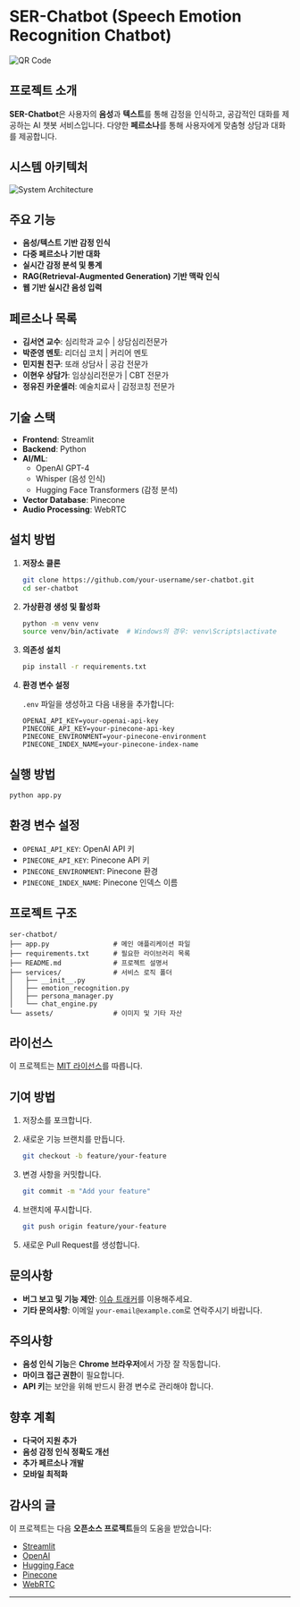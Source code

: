 
# SER-Chatbot (Speech Emotion Recognition Chatbot)

![QR Code](https://github.com/user-attachments/assets/d4189447-4442-4ef3-976e-e7675a5a63c4)

## 프로젝트 소개

**SER-Chatbot**은 사용자의 **음성**과 **텍스트**를 통해 감정을 인식하고, 공감적인 대화를 제공하는 AI 챗봇 서비스입니다. 다양한 **페르소나**를 통해 사용자에게 맞춤형 상담과 대화를 제공합니다.

## 시스템 아키텍처

![System Architecture](https://github.com/user-attachments/assets/15f1a560-6c47-4460-9790-5ef860ba3799)

## 주요 기능

- **음성/텍스트 기반 감정 인식**
- **다중 페르소나 기반 대화**
- **실시간 감정 분석 및 통계**
- **RAG(Retrieval-Augmented Generation) 기반 맥락 인식**
- **웹 기반 실시간 음성 입력**

## 페르소나 목록

- **김서연 교수**: 심리학과 교수 | 상담심리전문가
- **박준영 멘토**: 리더십 코치 | 커리어 멘토
- **민지원 친구**: 또래 상담사 | 공감 전문가
- **이현우 상담가**: 임상심리전문가 | CBT 전문가
- **정유진 카운셀러**: 예술치료사 | 감정코칭 전문가

## 기술 스택

- **Frontend**: Streamlit
- **Backend**: Python
- **AI/ML**:
  - OpenAI GPT-4
  - Whisper (음성 인식)
  - Hugging Face Transformers (감정 분석)
- **Vector Database**: Pinecone
- **Audio Processing**: WebRTC

## 설치 방법

1. **저장소 클론**

   ```bash
   git clone https://github.com/your-username/ser-chatbot.git
   cd ser-chatbot
   ```

2. **가상환경 생성 및 활성화**

   ```bash
   python -m venv venv
   source venv/bin/activate  # Windows의 경우: venv\Scripts\activate
   ```

3. **의존성 설치**

   ```bash
   pip install -r requirements.txt
   ```

4. **환경 변수 설정**

   `.env` 파일을 생성하고 다음 내용을 추가합니다:

   ```env
   OPENAI_API_KEY=your-openai-api-key
   PINECONE_API_KEY=your-pinecone-api-key
   PINECONE_ENVIRONMENT=your-pinecone-environment
   PINECONE_INDEX_NAME=your-pinecone-index-name
   ```

## 실행 방법

```bash
python app.py
```

## 환경 변수 설정

- `OPENAI_API_KEY`: OpenAI API 키
- `PINECONE_API_KEY`: Pinecone API 키
- `PINECONE_ENVIRONMENT`: Pinecone 환경
- `PINECONE_INDEX_NAME`: Pinecone 인덱스 이름

## 프로젝트 구조

```
ser-chatbot/
├── app.py                # 메인 애플리케이션 파일
├── requirements.txt      # 필요한 라이브러리 목록
├── README.md             # 프로젝트 설명서
├── services/             # 서비스 로직 폴더
│   ├── __init__.py
│   ├── emotion_recognition.py
│   ├── persona_manager.py
│   └── chat_engine.py
└── assets/               # 이미지 및 기타 자산
```

## 라이선스

이 프로젝트는 [MIT 라이선스](LICENSE)를 따릅니다.

## 기여 방법

1. 저장소를 포크합니다.
2. 새로운 기능 브랜치를 만듭니다.

   ```bash
   git checkout -b feature/your-feature
   ```

3. 변경 사항을 커밋합니다.

   ```bash
   git commit -m "Add your feature"
   ```

4. 브랜치에 푸시합니다.

   ```bash
   git push origin feature/your-feature
   ```

5. 새로운 Pull Request를 생성합니다.

## 문의사항

- **버그 보고 및 기능 제안**: [이슈 트래커](https://github.com/your-username/ser-chatbot/issues)를 이용해주세요.
- **기타 문의사항**: 이메일 `your-email@example.com`로 연락주시기 바랍니다.

## 주의사항

- **음성 인식 기능**은 **Chrome 브라우저**에서 가장 잘 작동합니다.
- **마이크 접근 권한**이 필요합니다.
- **API 키**는 보안을 위해 반드시 환경 변수로 관리해야 합니다.

## 향후 계획

- **다국어 지원 추가**
- **음성 감정 인식 정확도 개선**
- **추가 페르소나 개발**
- **모바일 최적화**

## 감사의 글

이 프로젝트는 다음 **오픈소스 프로젝트**들의 도움을 받았습니다:

- [Streamlit](https://streamlit.io/)
- [OpenAI](https://openai.com/)
- [Hugging Face](https://huggingface.co/)
- [Pinecone](https://www.pinecone.io/)
- [WebRTC](https://webrtc.org/)

---
